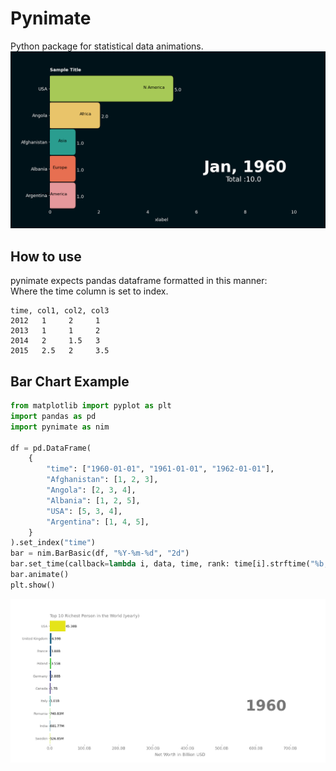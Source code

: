 # Pynimate
Python package for statistical data animations.
![](https://github.com/julkaar9/pynimate/blob/gh-pages/assets/example3.gif)

## How to use
pynimate expects pandas dataframe formatted in this manner:  
Where the time column is set to index.
```
time, col1, col2, col3
2012   1     2     1
2013   1     1     2
2014   2     1.5   3
2015   2.5   2     3.5
```
## Bar Chart Example
```python
from matplotlib import pyplot as plt
import pandas as pd
import pynimate as nim

df = pd.DataFrame(
    {
        "time": ["1960-01-01", "1961-01-01", "1962-01-01"],
        "Afghanistan": [1, 2, 3],
        "Angola": [2, 3, 4],
        "Albania": [1, 2, 5],
        "USA": [5, 3, 4],
        "Argentina": [1, 4, 5],
    }
).set_index("time")
bar = nim.BarBasic(df, "%Y-%m-%d", "2d")
bar.set_time(callback=lambda i, data, time, rank: time[i].strftime("%b, %Y"))
bar.animate()
plt.show()
```
![](https://github.com/julkaar9/pynimate/blob/gh-pages/assets/example2.gif)
